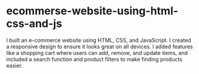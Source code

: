# ecommerse-website-using-html-css-and-js
I built an e-commerce website using HTML, CSS, and JavaScript. I created a responsive design to ensure it looks great on all devices. I added features like a shopping cart where users can add, remove, and update items, and included a search function and product filters to make finding products easier. 
